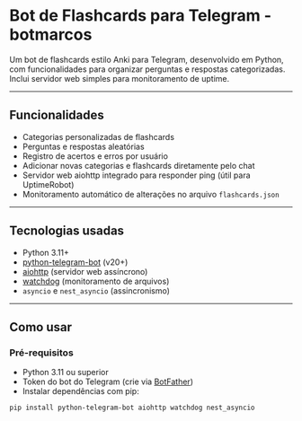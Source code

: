 # Bot de Flashcards para Telegram - botmarcos

Um bot de flashcards estilo Anki para Telegram, desenvolvido em Python, com funcionalidades para organizar perguntas e respostas categorizadas. Inclui servidor web simples para monitoramento de uptime.

---

## Funcionalidades

- Categorias personalizadas de flashcards
- Perguntas e respostas aleatórias
- Registro de acertos e erros por usuário
- Adicionar novas categorias e flashcards diretamente pelo chat
- Servidor web aiohttp integrado para responder ping (útil para UptimeRobot)
- Monitoramento automático de alterações no arquivo `flashcards.json`

---

## Tecnologias usadas

- Python 3.11+
- [python-telegram-bot](https://python-telegram-bot.org/) (v20+)
- [aiohttp](https://docs.aiohttp.org/en/stable/) (servidor web assíncrono)
- [watchdog](https://python-watchdog.readthedocs.io/en/stable/) (monitoramento de arquivos)
- `asyncio` e `nest_asyncio` (assincronismo)

---

## Como usar

### Pré-requisitos

- Python 3.11 ou superior
- Token do bot do Telegram (crie via [BotFather](https://telegram.me/BotFather))
- Instalar dependências com pip:

```bash
pip install python-telegram-bot aiohttp watchdog nest_asyncio
